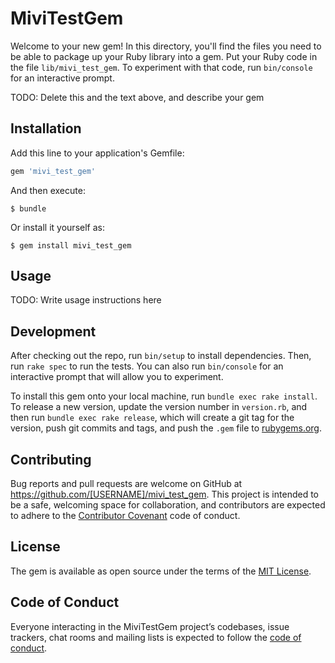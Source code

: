 # MiviTestGem

Welcome to your new gem! In this directory, you'll find the files you need to be able to package up your Ruby library into a gem. Put your Ruby code in the file `lib/mivi_test_gem`. To experiment with that code, run `bin/console` for an interactive prompt.

TODO: Delete this and the text above, and describe your gem

## Installation

Add this line to your application's Gemfile:

```ruby
gem 'mivi_test_gem'
```

And then execute:

    $ bundle

Or install it yourself as:

    $ gem install mivi_test_gem

## Usage

TODO: Write usage instructions here

## Development

After checking out the repo, run `bin/setup` to install dependencies. Then, run `rake spec` to run the tests. You can also run `bin/console` for an interactive prompt that will allow you to experiment.

To install this gem onto your local machine, run `bundle exec rake install`. To release a new version, update the version number in `version.rb`, and then run `bundle exec rake release`, which will create a git tag for the version, push git commits and tags, and push the `.gem` file to [rubygems.org](https://rubygems.org).

## Contributing

Bug reports and pull requests are welcome on GitHub at https://github.com/[USERNAME]/mivi_test_gem. This project is intended to be a safe, welcoming space for collaboration, and contributors are expected to adhere to the [Contributor Covenant](http://contributor-covenant.org) code of conduct.

## License

The gem is available as open source under the terms of the [MIT License](https://opensource.org/licenses/MIT).

## Code of Conduct

Everyone interacting in the MiviTestGem project’s codebases, issue trackers, chat rooms and mailing lists is expected to follow the [code of conduct](https://github.com/[USERNAME]/mivi_test_gem/blob/master/CODE_OF_CONDUCT.md).
